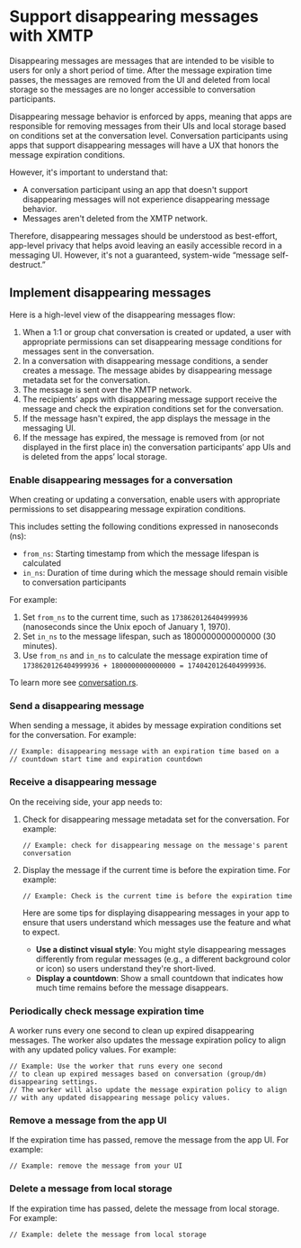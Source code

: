 # Support disappearing messages with XMTP

Disappearing messages are messages that are intended to be visible to users for only a short period of time. After the message expiration time passes, the messages are removed from the UI and deleted from local storage so the messages are no longer accessible to conversation participants.

Disappearing message behavior is enforced by apps, meaning that apps are responsible for removing messages from their UIs and local storage based on conditions set at the conversation level. Conversation participants using apps that support disappearing messages will have a UX that honors the message expiration conditions. 

However, it's important to understand that:

- A conversation participant using an app that doesn't support disappearing messages will not experience disappearing message behavior.
- Messages aren't deleted from the XMTP network.

Therefore, disappearing messages should be understood as best-effort, app-level privacy that helps avoid leaving an easily accessible record in a messaging UI. However, it's not a guaranteed, system-wide “message self-destruct.”

## Implement disappearing messages

Here is a high-level view of the disappearing messages flow:

1. When a 1:1 or group chat conversation is created or updated, a user with appropriate permissions can set disappearing message conditions for messages sent in the conversation.
2. In a conversation with disappearing message conditions, a sender creates a message. The message abides by disappearing message metadata set for the conversation.
3. The message is sent over the XMTP network.
4. The recipients’ apps with disappearing message support receive the message and check the expiration conditions set for the conversation.
5. If the message hasn't expired, the app displays the message in the messaging UI.
6. If the message has expired, the message is removed from (or not displayed in the first place in) the conversation participants’ app UIs and is deleted from the apps’ local storage.

### Enable disappearing messages for a conversation

When creating or updating a conversation, enable users with appropriate permissions to set disappearing message expiration conditions.

This includes setting the following conditions expressed in nanoseconds (ns):

- `from_ns`: Starting timestamp from which the message lifespan is calculated
- `in_ns`: Duration of time during which the message should remain visible to conversation participants

For example:

1. Set `from_ns` to the current time, such as `1738620126404999936` (nanoseconds since the Unix epoch of January 1, 1970).
2. Set `in_ns` to the message lifespan, such as 1800000000000000 (30 minutes).
3. Use `from_ns` and `in_ns` to calculate the message expiration time of `1738620126404999936 + 1800000000000000 = 1740420126404999936`.

To learn more see [conversation.rs](https://github.com/xmtp/libxmtp/blob/main/bindings_node/src/conversation.rs#L49).

### Send a disappearing message

When sending a message, it abides by message expiration conditions set for the conversation. For example:

```text
// Example: disappearing message with an expiration time based on a 
// countdown start time and expiration countdown
```

### Receive a disappearing message

On the receiving side, your app needs to:

1. Check for disappearing message metadata set for the conversation. For example:
    
    ```text
    // Example: check for disappearing message on the message's parent conversation
    ```
    
2. Display the message if the current time is before the expiration time. For example:
    
    ```text
    // Example: Check is the current time is before the expiration time
    ```
    
    Here are some tips for displaying disappearing messages in your app to ensure that users understand which messages use the feature and what to expect.
    
    - **Use a distinct visual style**: You might style disappearing messages differently from regular messages (e.g., a different background color or icon) so users understand they're short-lived.
    - **Display a countdown**: Show a small countdown that indicates how much time remains before the message disappears.

### Periodically check message expiration time

A worker runs every one second to clean up expired disappearing messages. The worker also updates the message expiration policy to align with any updated policy values. For example:

```text
// Example: Use the worker that runs every one second
// to clean up expired messages based on conversation (group/dm) disappearing settings. 
// The worker will also update the message expiration policy to align 
// with any updated disappearing message policy values.
```

### Remove a message from the app UI

If the expiration time has passed, remove the message from the app UI. For example:

```text
// Example: remove the message from your UI
```

### Delete a message from local storage

If the expiration time has passed, delete the message from local storage. For example:

```text
// Example: delete the message from local storage
```
